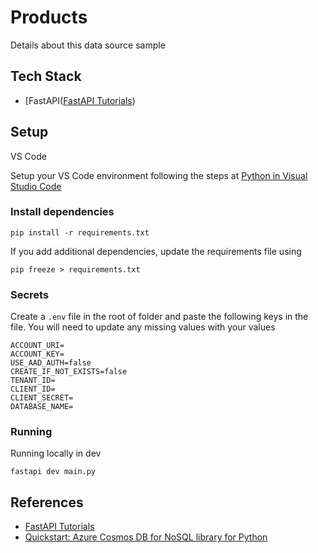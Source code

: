 # Products

Details about this data source sample

## Tech Stack

* [FastAPI([FastAPI Tutorials](https://fastapi.tiangolo.com/))

## Setup

VS Code

Setup your VS Code environment following the steps at [Python in Visual Studio Code](https://code.visualstudio.com/docs/languages/python) 

### Install dependencies

```console
pip install -r requirements.txt
```

If you add additional dependencies, update the requirements file using

```console
pip freeze > requirements.txt
```

### Secrets

Create a `.env` file in the root of folder and paste the following keys in the file. You will need to update any missing values with your values

```text
ACCOUNT_URI=
ACCOUNT_KEY=
USE_AAD_AUTH=false
CREATE_IF_NOT_EXISTS=false
TENANT_ID=
CLIENT_ID=
CLIENT_SECRET=
DATABASE_NAME=
```

### Running

Running locally in dev 

```console
fastapi dev main.py
```

## References

* [FastAPI Tutorials](https://fastapi.tiangolo.com/learn/)
* [Quickstart: Azure Cosmos DB for NoSQL library for Python](https://learn.microsoft.com/en-us/azure/cosmos-db/nosql/quickstart-python?pivots=devcontainer-vscode)
